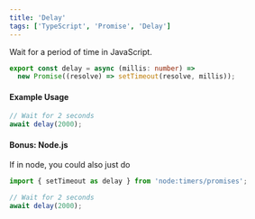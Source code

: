 ```yaml
---
title: 'Delay'
tags: ['TypeScript', 'Promise', 'Delay']
---
```


Wait for a period of time in JavaScript.

```typescript
export const delay = async (millis: number) =>
  new Promise((resolve) => setTimeout(resolve, millis));
```

#### Example Usage

```typescript
// Wait for 2 seconds
await delay(2000);
```

#### Bonus: Node.js

If in node, you could also just do

```typescript
import { setTimeout as delay } from 'node:timers/promises';

// Wait for 2 seconds
await delay(2000);
```
